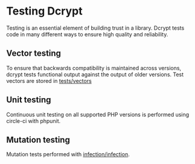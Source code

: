 # Testing Dcrypt

Testing is an essential element of building trust in a library.
Dcrypt tests code in many different ways to ensure high quality and reliability.

## Vector testing
To ensure that backwards compatibility is maintained across versions, dcrypt tests functional output against the output of older versions.
Test vectors are stored in [tests/vectors](https://github.com/mmeyer2k/dcrypt/tree/master/tests/.vectors.json)

## Unit testing
Continuous unit testing on all supported PHP versions is performed using circle-ci with phpunit.

## Mutation testing
Mutation tests performed with [infection/infection](https://github.com/infection/infection).
